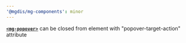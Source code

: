 ```yaml
---
'@mgdis/mg-components': minor
---
```


[**`<mg-popover>`**](http://core.pages.mgdis.fr/core-ui/core-ui/storybook/?path=/docs/molecules-mg-popover--docs) can be closed from element with "popover-target-action" attribute

